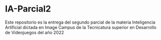 # IA-Parcial2

Este repositorio es la entrega del segundo parcial de la materia Inteligencia Artificial dictada en Image Campus de la Tecnicatura superior en Desarrollo de Videojuegos del año 2022
